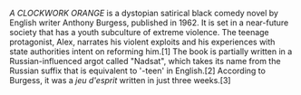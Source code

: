 _A CLOCKWORK ORANGE_ is a dystopian satirical black comedy novel by English writer Anthony Burgess, published in 1962. It is set in a near-future society that has a youth subculture of extreme violence. The teenage protagonist, Alex, narrates his violent exploits and his experiences with state authorities intent on reforming him.[1] The book is partially written in a Russian-influenced argot called "Nadsat", which takes its name from the Russian suffix that is equivalent to '-teen' in English.[2] According to Burgess, it was a _jeu d'esprit_ written in just three weeks.[3]
